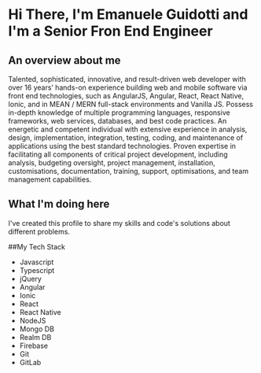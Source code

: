 # Hi There, I'm Emanuele Guidotti and I'm a Senior Fron End Engineer

## An overview about me 
Talented, sophisticated, innovative, and result-driven web developer with over 16 years’ hands-on experience building web and mobile software via front end technologies, such as AngularJS, Angular, React, React Native, Ionic, and in
MEAN / MERN full-stack environments and Vanilla JS. Possess in-depth knowledge of multiple programming languages, responsive frameworks, web services, databases, and best code practices. An energetic and competent individual with extensive experience in analysis, design, implementation, integration, testing, coding, and maintenance of applications using the best standard technologies. Proven expertise in facilitating all components of critical project development, including analysis, budgeting oversight, project management, installation, customisations, documentation, training, support, optimisations, and team management capabilities.

## What I'm doing here
I've created this profile to share my skills and code's solutions about different problems.

##My Tech Stack
* Javascript
* Typescript 
* jQuery
* Angular
* Ionic
* React
* React Native
* NodeJS
* Mongo DB
* Realm DB
* Firebase
* Git
* GitLab
